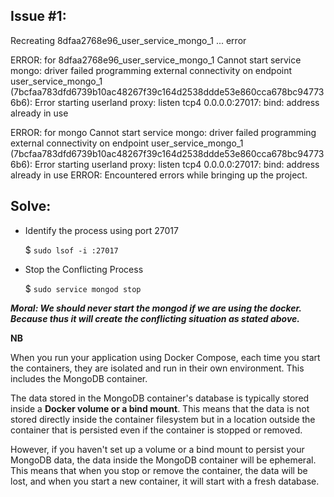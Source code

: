 ## Issue #1:

Recreating 8dfaa2768e96_user_service_mongo_1 ... error

ERROR: for 8dfaa2768e96_user_service_mongo_1 Cannot start service mongo: driver failed programming external connectivity on endpoint user_service_mongo_1 (7bcfaa783dfd6739b10ac48267f39c164d2538ddde53e860cca678bc947736b6): Error starting userland proxy: listen tcp4 0.0.0.0:27017: bind: address already in use

ERROR: for mongo Cannot start service mongo: driver failed programming external connectivity on endpoint user_service_mongo_1 (7bcfaa783dfd6739b10ac48267f39c164d2538ddde53e860cca678bc947736b6): Error starting userland proxy: listen tcp4 0.0.0.0:27017: bind: address already in use
ERROR: Encountered errors while bringing up the project.

## Solve:

- Identify the process using port 27017

  $ `sudo lsof -i :27017`

- Stop the Conflicting Process

  $ `sudo service mongod stop`

**_Moral: We should never start the mongod if we are using the docker. Because thus it will create the conflicting situation as stated above._**

**NB**

When you run your application using Docker Compose, each time you start the containers, they are isolated and run in their own environment. This includes the MongoDB container.

The data stored in the MongoDB container's database is typically stored inside a **Docker volume or a bind mount**. This means that the data is not stored directly inside the container filesystem but in a location outside the container that is persisted even if the container is stopped or removed.

However, if you haven't set up a volume or a bind mount to persist your MongoDB data, the data inside the MongoDB container will be ephemeral. This means that when you stop or remove the container, the data will be lost, and when you start a new container, it will start with a fresh database.
